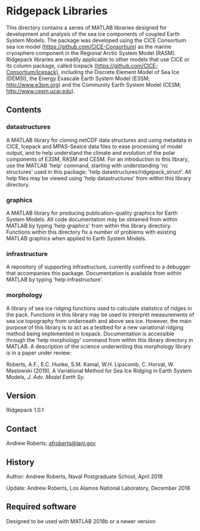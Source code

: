 # Ridgepack Libraries

This directory contains a series of MATLAB libraries designed for development and analysis of the sea ice components of coupled Earth System Models. The package was developed using the CICE Consortium sea ice model (https://github.com/CICE-Consortium) as the marine cryosphere component in the Regional Arctic System Model (RASM).  Ridgepack libraries are readily applicable to other models that use CICE or its column package, called Icepack (https://github.com/CICE-Consortium/Icepack), including the Discrete Element Model of Sea Ice (DEMSI), the Energy Exascale Earth System Model (E3SM; http://www.e3sm.org) and the Community Earth System Model (CESM; http://www.cesm.ucar.edu).  

## Contents

### datastructures

A MATLAB library for cloning netCDF data structures and using metadata in CICE, Icepack and MPAS-Seaice data files to ease processing of model output, and to help understand the climate and evolution of the polar components of E3SM, RASM and CESM.  For an introduction to this library, use the MATLAB 'help' command, starting with understanding 'nc structures' used in this package:  'help datastructures/ridgepack\_struct'.  All help files may be viewed using 'help datastructures' from within this library directory.

### graphics

A MATLAB library for producing publication-quality graphics for Earth System Models. All code documentation may be obtained from within MATLAB by typing 'help graphics' from within this library directory.  Functions within this directory fix a number of problems with existing MATLAB graphics when applied to Earth System Models. 


### infrastructure

A repository of supporting infrastructure, currently confined to a debugger that accompanies this package. Documentation is available from within MATLAB by typing
'help infrastructure'.


### morphology

A library of sea ice ridging functions used to calculate statistics of ridges in the pack.  Functions in this library may be used to interpret measurements of sea ice topography from underneath and above sea ice.  However, the main purpose of this library is to act as a testbed for a new variational ridging method being implemented in Icepack. Documentation is accessible through the 'help morphology' command from within this library directory in MATLAB.  A description of the science underwriting this morphology library is in a paper under review:

Roberts, A.F., E.C. Hunke, S.M. Kamal, W.H. Lipscomb, C. Horvat, W. Maslowski (2019), A Variational Method for Sea Ice Ridging in Earth System Models, *J. Adv. Model Earth Sy.*

## Version

Ridgepack 1.0.1

## Contact

Andrew Roberts, afroberts@lanl.gov

## History 

Author: Andrew Roberts, Naval Postgraduate School, April 2018

Update: Andrew Roberts, Los Alamos National Laboratory, December 2018

## Required software

Designed to be used with MATLAB 2018b or a newer version


